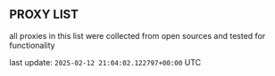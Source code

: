 ## PROXY LIST

all proxies in this list were collected from open sources and tested for functionality

last update: `2025-02-12 21:04:02.122797+00:00` UTC